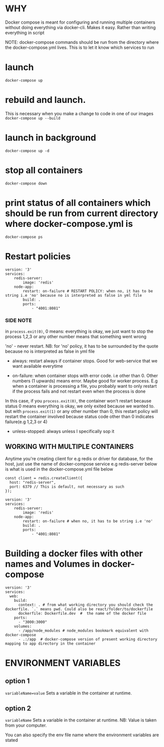 # WHY 
Docker compose is meant for configuring and running multiple containers without
doing everything via docker-cli. Makes it easy. Rather than writing everything in script

NOTE: docker-compose commands should be run from the directory where the docker-compose.yml lives.
This is to let it know which services to run
# launch 
`docker-compose up`

# rebuild and launch. 
This is necessary when you make a change to code in one of our images
`docker-compose up --build`

# launch in background
`docker-compose up -d`

# stop all containers
`docker-compose down`

# print status of all containers which should be run from current directory where docker-compose.yml is
`docker-compose ps`

# Restart policies

```
version: '3'
services: 
    redis-server:
        image: 'redis'
    node-app:
        restart: on-failure # RESTART POLICY: when no, it has to be string i.e 'no' because no is interpreted as false in yml file
        build: .
        ports: 
            - "4001:8081"
```
### SIDE NOTE
in `process.exit(0)`,
0 means: everything is okay, we just want to stop the process
1,2,3 or any other number means that something went wrong

'no' - never restart. NB: for 'no' policy, it has to be surrounded by the quote  because no is interpreted as false in yml file
- always: restart always if container stops. Good for web-service that we want available everytime

- on-failure: when container stops with error code. i.e other than 0. Other numbers (1 upwards) means error. Maybe good for worker process. E.g when a container is processing a file, you probably want to only restart if the process fails and not restart even when the
process is done

In this case, if you `process.exit(0)`, the container won't restart because status 0 means everything is okay, we only
exited because we wanted to. but with `process.exit(1)` or any other number than 0, this restart policy
will restart the container involved because status code other than 0 indicates failure(e.g 1,2,3 or 4)

- unless-stopped: always unless I specifically sop it



## WORKING WITH MULTIPLE CONTAINERS
Anytime you're creating client for e.g redis or driver for database, for the host, just use
the name of docker-compose service
e.g redis-server below is what is used in the docker-compose.yml file below
```
const client = redis.createClient({
  host: "redis-server",
  port: 6379 // This is default, not necessary as such
});
```

```
version: '3'
services: 
    redis-server:
        image: 'redis'
    node-app:
        restart: on-failure # when no, it has to be string i.e 'no'
        build: .
        ports: 
            - "4001:8081"
```

# Building a docker files with other names and Volumes in docker-compose

```
version: '3'
services: 
  web:
    build:
      context: . # from what working directory you should check the dockerfile. `.` means pwd. Could also be react/folder/to/dockerfile
      dockerfile: Dockerfile.dev  #  the name of the docker file
    ports:
      - "3000:3000"
    volumes: 
      - /app/node_modules # node_modules bookmark equivalent with docker-compose
      - .:/app  # docker-compose version of present working directory mapping to app directory in the container
```


# ENVIRONMENT VARIABLES

##  option 1
`variableName=value`
Sets a variable in the container at runtime.

## option 2
`variableName`
Sets a variable in the container at runtime.
NB: Value is taken from your computer.

You can also specify the env file name where the environment variables are stated